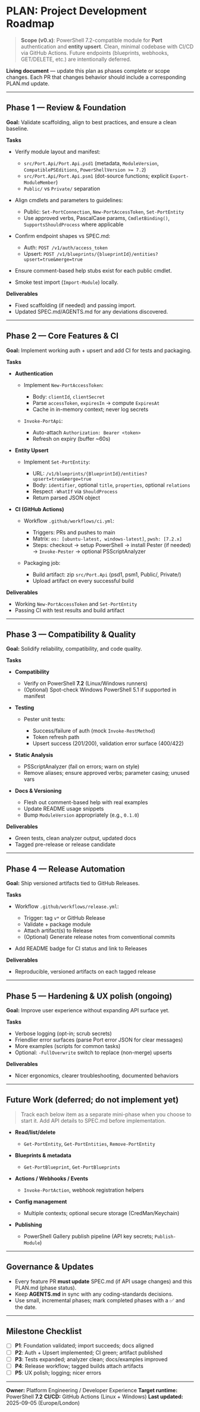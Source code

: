 # PLAN: Project Development Roadmap

> **Scope (v0.x)**: PowerShell 7.2-compatible module for **Port** authentication and **entity upsert**. Clean, minimal codebase with CI/CD via GitHub Actions. Future endpoints (blueprints, webhooks, GET/DELETE, etc.) are intentionally deferred.

**Living document** — update this plan as phases complete or scope changes. Each PR that changes behavior should include a corresponding PLAN.md update.

---

## Phase 1 — Review & Foundation

**Goal:** Validate scaffolding, align to best practices, and ensure a clean baseline.

**Tasks**

* Verify module layout and manifest:

  * `src/Port.Api/Port.Api.psd1` (metadata, `ModuleVersion`, `CompatiblePSEditions`, `PowerShellVersion >= 7.2`)
  * `src/Port.Api/Port.Api.psm1` (dot-source functions; explicit `Export-ModuleMember`)
  * `Public/` vs `Private/` separation
* Align cmdlets and parameters to guidelines:

  * Public: `Set-PortConnection`, `New-PortAccessToken`, `Set-PortEntity`
  * Use approved verbs, PascalCase params, `CmdletBinding()`, `SupportsShouldProcess` where applicable
* Confirm endpoint shapes vs SPEC.md:

  * Auth: `POST /v1/auth/access_token`
  * Upsert: `POST /v1/blueprints/{blueprintId}/entities?upsert=true&merge=true`
* Ensure comment-based help stubs exist for each public cmdlet.
* Smoke test import (`Import-Module`) locally.

**Deliverables**

* Fixed scaffolding (if needed) and passing import.
* Updated SPEC.md/AGENTS.md for any deviations discovered.

---

## Phase 2 — Core Features & CI

**Goal:** Implement working auth + upsert and add CI for tests and packaging.

**Tasks**

* **Authentication**

  * Implement `New-PortAccessToken`:

    * Body: `clientId`, `clientSecret`
    * Parse `accessToken`, `expiresIn` → compute `ExpiresAt`
    * Cache in in-memory context; never log secrets
  * `Invoke-PortApi`:

    * Auto-attach `Authorization: Bearer <token>`
    * Refresh on expiry (buffer \~60s)
* **Entity Upsert**

  * Implement `Set-PortEntity`:

    * URL: `/v1/blueprints/{BlueprintId}/entities?upsert=true&merge=true`
    * Body: `identifier`, optional `title`, `properties`, optional `relations`
    * Respect `-WhatIf` via `ShouldProcess`
    * Return parsed JSON object
* **CI (GitHub Actions)**

  * Workflow `.github/workflows/ci.yml`:

    * Triggers: PRs and pushes to main
    * Matrix: `os: [ubuntu-latest, windows-latest]`, `pwsh: [7.2.x]`
    * Steps: checkout → setup PowerShell → install Pester (if needed) → `Invoke-Pester` → optional PSScriptAnalyzer
  * Packaging job:

    * Build artifact: zip `src/Port.Api` (psd1, psm1, Public/, Private/)
    * Upload artifact on every successful build

**Deliverables**

* Working `New-PortAccessToken` and `Set-PortEntity`
* Passing CI with test results and build artifact

---

## Phase 3 — Compatibility & Quality

**Goal:** Solidify reliability, compatibility, and code quality.

**Tasks**

* **Compatibility**

  * Verify on PowerShell **7.2** (Linux/Windows runners)
  * (Optional) Spot-check Windows PowerShell 5.1 if supported in manifest
* **Testing**

  * Pester unit tests:

    * Success/failure of auth (mock `Invoke-RestMethod`)
    * Token refresh path
    * Upsert success (201/200), validation error surface (400/422)
* **Static Analysis**

  * PSScriptAnalyzer (fail on errors; warn on style)
  * Remove aliases; ensure approved verbs; parameter casing; unused vars
* **Docs & Versioning**

  * Flesh out comment-based help with real examples
  * Update README usage snippets
  * Bump `ModuleVersion` appropriately (e.g., `0.1.0`)

**Deliverables**

* Green tests, clean analyzer output, updated docs
* Tagged pre-release or release candidate

---

## Phase 4 — Release Automation

**Goal:** Ship versioned artifacts tied to GitHub Releases.

**Tasks**

* Workflow `.github/workflows/release.yml`:

  * Trigger: tag `v*` or GitHub Release
  * Validate + package module
  * Attach artifact(s) to Release
  * (Optional) Generate release notes from conventional commits
* Add README badge for CI status and link to Releases

**Deliverables**

* Reproducible, versioned artifacts on each tagged release

---

## Phase 5 — Hardening & UX polish (ongoing)

**Goal:** Improve user experience without expanding API surface yet.

**Tasks**

* Verbose logging (opt-in; scrub secrets)
* Friendlier error surfaces (parse Port error JSON for clear messages)
* More examples (scripts for common tasks)
* Optional: `-FullOverwrite` switch to replace (non-merge) upserts

**Deliverables**

* Nicer ergonomics, clearer troubleshooting, documented behaviors

---

## Future Work (deferred; do not implement yet)

> Track each below item as a separate mini-phase when you choose to start it. Add API details to SPEC.md before implementation.

* **Read/list/delete**

  * `Get-PortEntity`, `Get-PortEntities`, `Remove-PortEntity`
* **Blueprints & metadata**

  * `Get-PortBlueprint`, `Get-PortBlueprints`
* **Actions / Webhooks / Events**

  * `Invoke-PortAction`, webhook registration helpers
* **Config management**

  * Multiple contexts; optional secure storage (CredMan/Keychain)
* **Publishing**

  * PowerShell Gallery publish pipeline (API key secrets; `Publish-Module`)

---

## Governance & Updates

* Every feature PR **must update** SPEC.md (if API usage changes) and this PLAN.md (phase status).
* Keep **AGENTS.md** in sync with any coding-standards decisions.
* Use small, incremental phases; mark completed phases with a ✅ and the date.

---

## Milestone Checklist

* [ ] **P1**: Foundation validated; import succeeds; docs aligned
* [ ] **P2**: Auth + Upsert implemented; CI green; artifact published
* [ ] **P3**: Tests expanded; analyzer clean; docs/examples improved
* [ ] **P4**: Release workflow; tagged builds attach artifacts
* [ ] **P5**: UX polish; logging; nicer errors

---

**Owner:** Platform Engineering / Developer Experience
**Target runtime:** PowerShell **7.2**
**CI/CD:** GitHub Actions (Linux + Windows)
**Last updated:** 2025-09-05 (Europe/London)
